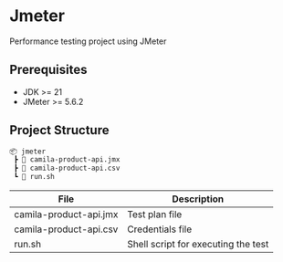 # Jmeter

Performance testing project using JMeter

## Prerequisites

* JDK >= 21
* JMeter >= 5.6.2

## Project Structure

```txt
📦 jmeter
 ┣ 📜 camila-product-api.jmx
 ┣ 📜 camila-product-api.csv
 ┗ 📜 run.sh
```

| File                   | Description                         |
|------------------------|-------------------------------------|
| camila-product-api.jmx | Test plan file                      |
| camila-product-api.csv | Credentials file                    |
| run.sh                 | Shell script for executing the test |
